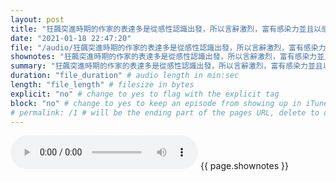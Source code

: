 ```yaml
---
layout: post
title: "狂飆突進時期的作家的表達多是從感性認識出發，所以言辭激烈，富有感染力並且以感性體驗為主。" # quotes allow forbidden characters like the colon
date: "2021-01-18 22:47:20"
file: "/audio/狂飆突進時期的作家的表達多是從感性認識出發，所以言辭激烈，富有感染力並且以感性體驗為主。.mp3"
shownotes: "狂飆突進時期的作家的表達多是從感性認識出發，所以言辭激烈，富有感染力並且以感性體驗為主。"
summary: "狂飆突進時期的作家的表達多是從感性認識出發，所以言辭激烈，富有感染力並且以感性體驗為主。"
duration: "file_duration" # audio length in min:sec
length: "file_length" # filesize in bytes
explicit: "no" # change to yes to flag with the explicit tag
block: "no" # change to yes to keep an episode from showing up in iTunes
# permalink: /1 # will be the ending part of the pages URL, delete to default to the title
---
```


<audio controls>
<source src="{{site.url}}{{site.baseurl}}{{ page.file }}" type="audio/x-mp3">
Your browser does not support the audio element.
</audio>
{{ page.shownotes }}
